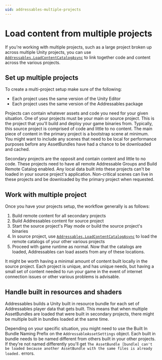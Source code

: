 ```yaml
---
uid: addressables-multiple-projects
---
```


# Load content from multiple projects

If you're working with multiple projects, such as a large project broken up across multiple Unity projects, you can use [`Addressables.LoadContentCatalogAsync`](LoadContentCatalogAsync.md) to link together code and content across the various projects.

## Set up multiple projects

To create a multi-project setup make sure of the following:

* Each project uses the same version of the Unity Editor
* Each project uses the same version of the Addressables package

Projects can contain whatever assets and code you need for your given situation. One of your projects must be your main or source project. This is the project that you'll build and deploy your game binaries from. Typically, this source project is comprised of code and little to no content. The main piece of content in the primary project is a bootstrap scene at minimum. You might want to include any scenes that need to be local for performance purposes before any AssetBundles have had a chance to be downloaded and cached.

Secondary projects are the opposit and contain content and little to no code. These projects need to have all remote Addressable Groups and Build Remote Catalog enabled. Any local data built into these projects can't be loaded in your source project's application. Non-critical scenes can live in these projects and be downloaded by the primary project when requested.

## Work with multiple project

Once you have your projects setup, the workflow generally is as follows:

1. Build remote content for all secondary projects
2. Build Addressables content for source project
3. Start the source project's Play mode or build the source project's binaries
4. In source project, use [`Addressables.LoadContentCatalogAsync`](LoadContentCatalogAsync.md) to load the remote catalogs of your other various projects
5. Proceed with game runtime as normal. Now that the catalogs are loaded, Addressables can load assets from any of these locations.

It might be worth having a minimal amount of content built locally in the source project. Each project is unique, and has unique needs, but having a small set of content needed to run your game in the event of internet connection issues or other various problems is advisable.

## Handle built in resources and shaders

Addressables builds a Unity built in resource bundle for each set of Addressables player data that gets built. This means that when multiple AssetBundles are loaded that were built in secondary projects, there might be multiple built in bundles loaded at the same time.

Depending on your specific situation, you might need to use the Built In Bundle Naming Prefix on the `AddressableAssetSettings` object. Each built in bundle needs to be named different from others built in your other projects. If they're not named differently you'll get `The AssetBundle [bundle] can't be loaded because another AssetBundle with the same files is already loaded.` errors.

